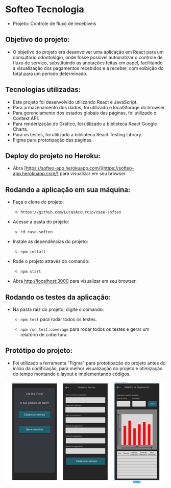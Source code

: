 # Softeo Tecnologia

-  Projeto: Controle de fluxo de recebíveis


## Objetivo do projeto:

- O objetivo do projeto era desenvolver uma aplicação em React para um consultório odontológio, onde fosse possível automatizar o controle de fluxo de serviço, substituindo as anotações feitas em papel, facilitando a visualização dos pagamentos recebidos e a receber, com exibição do total para um período determinado.

## Tecnologias utilizadas:

- Este projeto foi desenvolvido utilizando React e JavaScript.
- Para armazenamento dos dados, foi utilizado o localStorage do browser.
- Para gerenciamento dos estados globais das páginas, foi utilizado o Context API.
- Para renderização do Gráfico, foi utilizado a biblioteca React Google Charts.
- Para os testes, foi utilizado a biblioteca React Testing Library.
- Figma para prototipação das páginas.


## Deploy do projeto no Heroku:

- Abra [https://softeo-app.herokuapp.com/](https://softeo-app.herokuapp.com/) para visualizar em seu browser.

## Rodando a aplicação em sua máquina:

- Faça o clone do projeto:

  * `https://github.com/LucasAccurcio/case-softeo`

- Acesse a pasta do projeto:

  * `cd case-softeo`

- Instale as dependências do projeto:

  * `npm install`

- Rode o projeto através do comando:

  * `npm start`

- Abra [http://localhost:3000](http://localhost:3000) para visualizar em seu browser.

## Rodando os testes da aplicação:

- Na pasta raiz do projeto, digite o comando:

  * `npm test` para rodar todos os testes.

  * `npm run test:coverage` para rodar todos os testes e gerar um relatório de cobertura.

## Protótipo do projeto:

- Foi utilizado a ferramenta "Figma" para prototipação do projeto antes do início da codificação, para melhor visualização do projeto e otimização do tempo montando o layout e implementando códigos.

!['Figma'](/public/figma.png)

